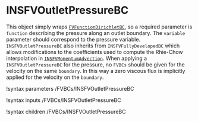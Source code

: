 # INSFVOutletPressureBC

This object simply wraps [`FVFunctionDirichletBC`](FVFunctionDirichletBC.md), so
a required parameter is `function` describing the pressure along an outlet
boundary. The `variable` parameter should correspond to the pressure
variable. `INSFVOutletPressureBC` also inherits from `INSFVFullyDevelopedBC`
which allows modifications to the coefficients used to compute the Rhie-Chow
interpolation in [`INSFVMomentumAdvection`](INSFVMomentumAdvection.md). When
applying a `INSFVOutletPressureBC` for the pressure, no `FVBCs` should be given
for the velocity on the same `boundary`. In this way a zero viscous flux is
implicitly applied for the velocity on the `boundary`.

!syntax parameters /FVBCs/INSFVOutletPressureBC

!syntax inputs /FVBCs/INSFVOutletPressureBC

!syntax children /FVBCs/INSFVOutletPressureBC

